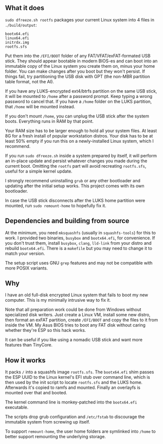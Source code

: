 ## What it does

`sudo dfreeze.sh rootfs` packages your current Linux system into 4 files in `./build/output`:

```
bootx64.efi
linux64.efi
initrdx.img
rootfs.sfs 
```

Put them into the `/EFI/BOOT` folder of any FAT/VFAT/exFAT-formated USB stick. They should appear bootable in modern BIOS-es and can boot into an immutable copy of the Linux system you create them on, minus your home folder. You can make changes after you boot but they won't persist. If things fail, try partitioning the USB disk with GPT (the non-MBR partition table format, not the AI).

If you have any LUKS-encrypted ext4/btrfs partition on the same USB stick, it will be mounted to `/home` after a password prompt. Keep typing a wrong password to cancel that. If you have a `/home` folder on the LUKS partition, that `/home` will be mounted instead.

If you don't mount `/home`, you can unplug the USB stick after the system boots. Everything runs in RAM by that point. 

Your RAM size has to be larger enough to hold all your system files. At least 8G for a fresh install of popular workstation distros. Your disk has to be at least 50% empty if you run this on a newly-installed Linux system, which I recommend.

If you run `sudo dfreeze.sh` inside a system prepared by itself, it will perform an in-place update and persist whatever changes you made during the current boot. Omitting the `rootfs` part will avoid recreating `rootfs.sfs`, useful for a simple kernel update.

I strongly recommend uninstalling `grub` or any other bootloader and updating after the initial setup works. This project comes with its own bootloader.

In case the USB stick disconnects after the LUKS home partition were mounted, run `sudo remount-home` to hopefully fix it.

## Dependencies and building from source

At the minimum, you need `mksquashfs` (usually in `squashfs-tools`) for this to work. I provided two binaries, `busybox` and `bootx64.efi`, for convenience. If you don't trust them, install `busybox`, `clang`, `lld-link` from your distro and rebuild `bootx64.efi`. There is a `makefile` but you may need to change it to match your version.

The setup script uses GNU `grep` features and may not be compatible with more POSIX variants.

## Why

I have an old full-disk encrypted Linux system that fails to boot my new computer. This is my minimally intrusive way to fix it.

Note that all preparation work could be done from Windows without specialized disk writers. Just create a Linux VM, install some new distro, then format an exFAT partition, create `/EFI/BOOT` and copy the files to it from inside the VM. My Asus BIOS tries to boot any FAT disk without caring whether they're ESP so this hack works.

It can be useful if you like using a nomadic USB stick and want more features than TinyCore.

## How it works

It packs `/` into a squashfs image `rootfs.sfs`. The `bootx64.efi` shim passes the ESP UUID to the Linux kernel's EFI stub over command line, which is then used by the init script to locate `rootfs.sfs` and the LUKS home. Afterwards it's copied to ramfs and mounted. Finally an overlayfs is mounted over that and booted.

The kernel command line is monkey-patched into the `bootx64.efi` executable.

The scripts drop grub configuration and `/etc/fstab` to discourage the immutable system from screwing up itself.

To support `remount-home`, the user home folders are symlinked into `/home` to better support remounting the underlying storage.
